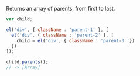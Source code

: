 Returns an array of parents, from first to last.

```javascript
var child;

el('div', { className : 'parent-1' }, [
  el('div', { className : 'parent-2' }, [
    child = el('div', { className : 'parent-3 '})
  ])
]);

child.parents();
// -> [Array]
```
